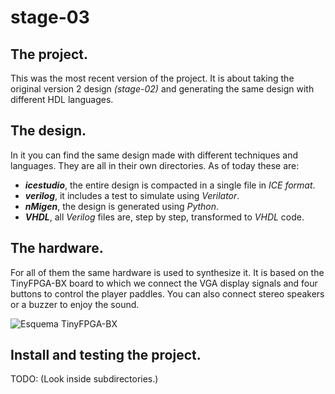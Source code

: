 # stage-03

## The project.
This was the most recent version of the project. It is about taking the original version 2 design _(stage-02)_ and generating the same design with different HDL languages.

## The design.

In it you can find the same design made with different techniques and languages. They are all in their own directories. As of today these are:
   - _**icestudio**_, the entire design is compacted in a single file in _ICE format_.
   - _**verilog**_, it includes a test to simulate using _Verilator_.
   - _**nMigen**_, the design is generated using _Python_.
   - _**VHDL**_, all _Verilog_ files are, step by step, transformed to _VHDL_ code.

## The hardware.

For all of them the same hardware is used to synthesize it. It is based on the TinyFPGA-BX board to which we connect the VGA display signals and four buttons to control the player paddles. You can also connect stereo speakers or a buzzer to enjoy the sound.

![Esquema TinyFPGA-BX](https://raw.githubusercontent.com/juanmard/screen-pong/master/stage-03/gallery/screen-pong-TinyFPGA-BX.jpg)

## Install and testing the project.
TODO: (Look inside subdirectories.)
